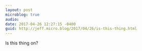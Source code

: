 ```yaml
---
layout: post
microblog: true
audio: 
date: 2017-04-26 12:27:15 -0400
guid: http://jeff.micro.blog/2017/04/26/is-this-thing.html
---
```

Is this thing on?
